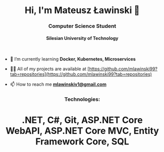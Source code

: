 <h1 align="center">Hi, I'm Mateusz Ławinski 👋</h1>
<h3 align="center">Computer Science Student</h3>
<h4 align="center">Silesian University of Technology</h4>
<br/>
<!---
- 🔭 I’m currently working on [Car Dealerships](https://github.com/mlawinski99/Car-Dealerships)
--->

- 🌱 I’m currently learning **Docker, Kubernetes, Microservices**

- 👨‍💻 All of my projects are available at [https://github.com/mlawinski99?tab=repositories](https://github.com/mlawinski99?tab=repositories)

- 📫 How to reach me **mlawinskiv1@gmail.com**

<h3 align="center">Technologies:</h3>
<h1 align="center">.NET, C#,  Git, ASP.NET Core WebAPI, ASP.NET Core MVC, Entity Framework Core, SQL</h1>


<!---
mlawinski99/mlawinski99 is a ✨ special ✨ repository because its `README.md` (this file) appears on your GitHub profile.
You can click the Preview link to take a look at your changes.
--->
